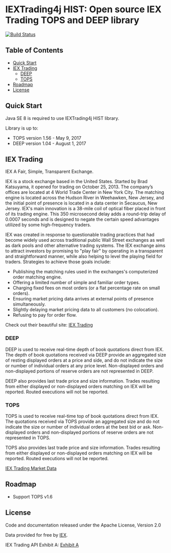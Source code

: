 # IEXTrading4j HIST: Open source IEX Trading TOPS and DEEP library

[![Build Status](https://travis-ci.org/WojciechZankowski/iextrading4j-hist.svg?branch=master)](https://travis-ci.org/WojciechZankowski/iextrading4j-hist)

## Table of Contents

* [Quick Start](#quick-start)
* [IEX Trading](#iex-trading)
  * [DEEP](#deep)
  * [TOPS](#tops)
* [Roadmap](#roadmap)
* [License](#license)

## Quick Start

Java SE 8 is required to use IEXTrading4j HIST library.

Library is up to:

* TOPS version 1.56 - May 9, 2017
* DEEP version 1.04 - August 1, 2017

## IEX Trading

IEX A Fair, Simple, Transparent Exchange.

IEX is a stock exchange based in the United States. Started by Brad Katsuyama, it opened for trading on October 25, 2013. The company’s offices are located at 4 World Trade Center in New York City. The matching engine is located across the Hudson River in Weehawken, New Jersey, and the initial point of presence is located in a data center in Secaucus, New Jersey. IEX's main innovation is a 38-mile coil of optical fiber placed in front of its trading engine. This 350 microsecond delay adds a round-trip delay of 0.0007 seconds and is designed to negate the certain speed advantages utilized by some high-frequency traders.

IEX was created in response to questionable trading practices that had become widely used across traditional public Wall Street exchanges as well as dark pools and other alternative trading systems. The IEX exchange aims to attract investors by promising to "play fair" by operating in a transparent and straightforward manner, while also helping to level the playing field for traders. Strategies to achieve those goals include:

* Publishing the matching rules used in the exchanges's computerized order matching engine.
* Offering a limited number of simple and familiar order types.
* Charging fixed fees on most orders (or a flat percentage rate on small orders).
* Ensuring market pricing data arrives at external points of presence simultaneously.
* Slightly delaying market pricing data to all customers (no colocation).
* Refusing to pay for order flow.

Check out their beautiful site: [IEX Trading](https://iextrading.com/)

### DEEP

DEEP is used to receive real-time depth of book quotations direct from IEX. The depth of book quotations received via DEEP provide an aggregated size of resting displayed orders at a price and side, and do not indicate the size or number of individual orders at any price level. Non-displayed orders and non-displayed portions of reserve orders are not represented in DEEP.

DEEP also provides last trade price and size information. Trades resulting from either displayed or non-displayed orders matching on IEX will be reported. Routed executions will not be reported.

### TOPS

TOPS is used to receive real-time top of book quotations direct from IEX. The quotations received via TOPS provide an aggregated size and do not indicate the size or number of individual orders at the best bid or ask. Non-displayed orders and non-displayed portions of reserve orders are not represented in TOPS.

TOPS also provides last trade price and size information. Trades resulting from either displayed or non-displayed orders matching on IEX will be reported. Routed executions will not be reported.

[IEX Trading Market Data](https://www.iextrading.com/trading/market-data/)

## Roadmap

* Support TOPS v1.6

## License

Code and documentation released under the Apache License, Version 2.0

Data provided for free by [IEX](https://iextrading.com/developer).

IEX Trading API Exhibit A: [Exhibit A](https://iextrading.com/api-exhibit-a)
